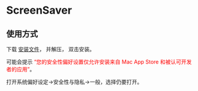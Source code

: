 # ScreenSaver




## 使用方式


下载 [安装文件](./Saver/jikescreensaver.saver.zip)， 并解压， 双击安装。

可能会提示 <font color="#FF0000">“您的安全性偏好设置仅允许安装来自 Mac App Store 和被认可开发者的应用”</font>。</br>

打开系统偏好设定->安全性与隐私->一般，选择仍要打开。



